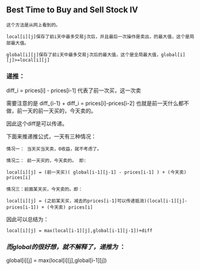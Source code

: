 ## Best Time to Buy and Sell Stock IV   

    这个方法是从网上看到的。
    
    local[i][j]保存了前i天中最多交易j次后，并且最后一次操作是卖出，的最大值，这个是局部最大值。
    
    global[i][j]保存了前i天中最多交易j次后的最大值，这个是全局最大值，global[i][j]>=local[i][j]

### 递推：
diff_i = prices[i] - prices[i-1] 代表了前一次买，这一次卖

需要注意的是 diff_{i-1} + diff_i = prices[i]-prices[i-2] 也就是前一天什么都不做，前一天的前一天买的，今天卖的。

因此这个diff是可以传递。

下面来推递推公式，一天有三种情况：

    情况一： 当天买当天卖，0收益，就不考虑了。
    
    情况二： 前一天买的，今天卖的。 即:
    
	local[i][j] = (前一天买)( global[i-1][j-1] - prices[i-1] ) + (今天卖) prices[i] 

    情况三：前面某天买，今天卖的。即：

	local[i][j] = (之前某天买，减去的prices[i-1]可以传递抵消)(local[i-1][j]-prices[i-1]) + (今天卖) prices[i] 
    
因此可以总结为：

	local[i][j] = max(local[i-1][j],global[i-1][j-1])+diff

### *而global的很好想，就不解释了，递推为* ：
global[i][j] = max(local[i][j],global[i-1][j])